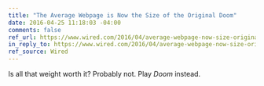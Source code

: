 ```yaml
---
title: "The Average Webpage is Now the Size of the Original Doom"
date: 2016-04-25 11:18:03 -04:00
comments: false
ref_url: https://www.wired.com/2016/04/average-webpage-now-size-original-doom/
in_reply_to: https://www.wired.com/2016/04/average-webpage-now-size-original-doom/
ref_source: Wired
---
```


Is all that weight worth it? Probably not. Play <cite>Doom</cite> instead.